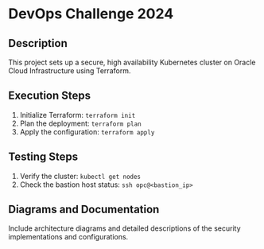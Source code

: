 
# DevOps Challenge 2024

## Description
This project sets up a secure, high availability Kubernetes cluster on Oracle Cloud Infrastructure using Terraform.

## Execution Steps
1. Initialize Terraform: `terraform init`
2. Plan the deployment: `terraform plan`
3. Apply the configuration: `terraform apply`

## Testing Steps
1. Verify the cluster: `kubectl get nodes`
2. Check the bastion host status: `ssh opc@<bastion_ip>`

## Diagrams and Documentation
Include architecture diagrams and detailed descriptions of the security implementations and configurations.

